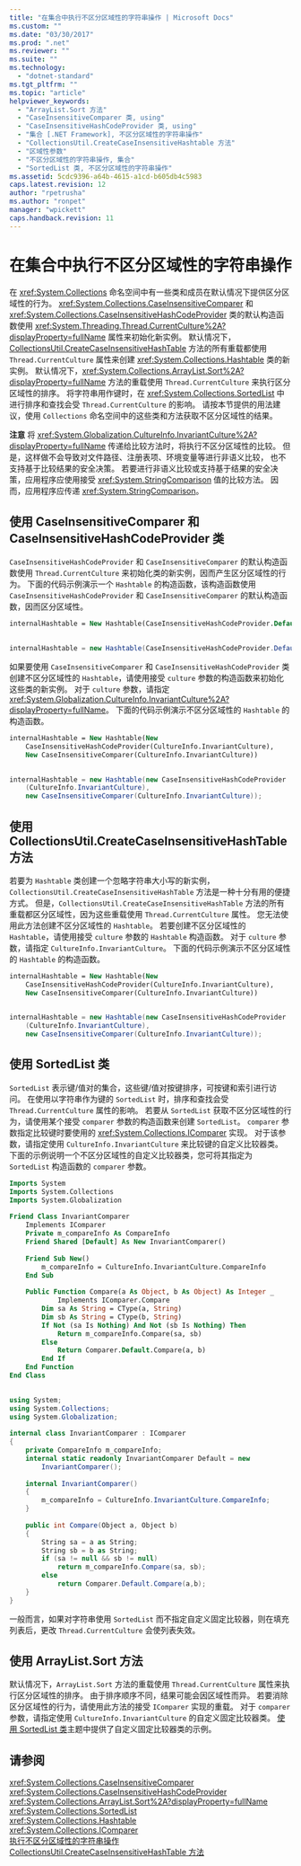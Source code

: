 ```yaml
---
title: "在集合中执行不区分区域性的字符串操作 | Microsoft Docs"
ms.custom: ""
ms.date: "03/30/2017"
ms.prod: ".net"
ms.reviewer: ""
ms.suite: ""
ms.technology: 
  - "dotnet-standard"
ms.tgt_pltfrm: ""
ms.topic: "article"
helpviewer_keywords: 
  - "ArrayList.Sort 方法"
  - "CaseInsensitiveComparer 类, using"
  - "CaseInsensitiveHashCodeProvider 类, using"
  - "集合 [.NET Framework], 不区分区域性的字符串操作"
  - "CollectionsUtil.CreateCaseInsensitiveHashtable 方法"
  - "区域性参数"
  - "不区分区域性的字符串操作, 集合"
  - "SortedList 类, 不区分区域性的字符串操作"
ms.assetid: 5cdc9396-a64b-4615-a1cd-b605db4c5983
caps.latest.revision: 12
author: "rpetrusha"
ms.author: "ronpet"
manager: "wpickett"
caps.handback.revision: 11
---
```

# 在集合中执行不区分区域性的字符串操作
在 <xref:System.Collections> 命名空间中有一些类和成员在默认情况下提供区分区域性的行为。  <xref:System.Collections.CaseInsensitiveComparer> 和 <xref:System.Collections.CaseInsensitiveHashCodeProvider> 类的默认构造函数使用 <xref:System.Threading.Thread.CurrentCulture%2A?displayProperty=fullName> 属性来初始化新实例。  默认情况下，[CollectionsUtil.CreateCaseInsensitiveHashTable](frlrfSystemCollectionsSpecializedCollectionsUtilClassCreateCaseInsensitiveHashtableTopic) 方法的所有重载都使用 `Thread.CurrentCulture` 属性来创建 <xref:System.Collections.Hashtable> 类的新实例。  默认情况下，<xref:System.Collections.ArrayList.Sort%2A?displayProperty=fullName> 方法的重载使用 `Thread.CurrentCulture` 来执行区分区域性的排序。  将字符串用作键时，在 <xref:System.Collections.SortedList> 中进行排序和查找会受 `Thread.CurrentCulture` 的影响。  请按本节提供的用法建议，使用 `Collections` 命名空间中的这些类和方法获取不区分区域性的结果。  
  
 **注意** 将 <xref:System.Globalization.CultureInfo.InvariantCulture%2A?displayProperty=fullName> 传递给比较方法时，将执行不区分区域性的比较。  但是，这样做不会导致对文件路径、注册表项、环境变量等进行非语义比较，  也不支持基于比较结果的安全决策。  若要进行非语义比较或支持基于结果的安全决策，应用程序应使用接受 <xref:System.StringComparison> 值的比较方法。  因而，应用程序应传递 <xref:System.StringComparison>。  
  
## 使用 CaseInsensitiveComparer 和 CaseInsensitiveHashCodeProvider 类  
 `CaseInsensitiveHashCodeProvider` 和 `CaseInsensitiveComparer` 的默认构造函数使用 `Thread.CurrentCulture` 来初始化类的新实例，因而产生区分区域性的行为。  下面的代码示例演示一个 `Hashtable` 的构造函数，该构造函数使用 `CaseInsensitiveHashCodeProvider` 和 `CaseInsensitiveComparer` 的默认构造函数，因而区分区域性。  
  
```vb  
internalHashtable = New Hashtable(CaseInsensitiveHashCodeProvider.Default, CaseInsensitiveComparer.Default)  
  
```  
  
```csharp  
internalHashtable = new Hashtable(CaseInsensitiveHashCodeProvider.Default, CaseInsensitiveComparer.Default);  
```  
  
 如果要使用 `CaseInsensitiveComparer` 和 `CaseInsensitiveHashCodeProvider` 类创建不区分区域性的 `Hashtable`，请使用接受 `culture` 参数的构造函数来初始化这些类的新实例。  对于 `culture` 参数，请指定 <xref:System.Globalization.CultureInfo.InvariantCulture%2A?displayProperty=fullName>。  下面的代码示例演示不区分区域性的 `Hashtable` 的构造函数。  
  
```vb  
internalHashtable = New Hashtable(New  
    CaseInsensitiveHashCodeProvider(CultureInfo.InvariantCulture),  
    New CaseInsensitiveComparer(CultureInfo.InvariantCulture))  
  
```  
  
```csharp  
internalHashtable = new Hashtable(new CaseInsensitiveHashCodeProvider  
    (CultureInfo.InvariantCulture),   
    new CaseInsensitiveComparer(CultureInfo.InvariantCulture));  
```  
  
## 使用 CollectionsUtil.CreateCaseInsensitiveHashTable 方法  
 若要为 `Hashtable` 类创建一个忽略字符串大小写的新实例，`CollectionsUtil.CreateCaseInsensitiveHashTable` 方法是一种十分有用的便捷方式。  但是，`CollectionsUtil.CreateCaseInsensitiveHashTable` 方法的所有重载都区分区域性，因为这些重载使用 `Thread.CurrentCulture` 属性。  您无法使用此方法创建不区分区域性的 `Hashtable`。  若要创建不区分区域性的 `Hashtable`，请使用接受 `culture` 参数的 `Hashtable` 构造函数。  对于 `culture` 参数，请指定 `CultureInfo.InvariantCulture`。  下面的代码示例演示不区分区域性的 `Hashtable` 的构造函数。  
  
```vb  
internalHashtable = New Hashtable(New  
    CaseInsensitiveHashCodeProvider(CultureInfo.InvariantCulture),  
    New CaseInsensitiveComparer(CultureInfo.InvariantCulture))  
  
```  
  
```csharp  
internalHashtable = new Hashtable(new CaseInsensitiveHashCodeProvider  
    (CultureInfo.InvariantCulture),   
    new CaseInsensitiveComparer(CultureInfo.InvariantCulture));  
```  
  
<a name="cpconperformingculture-insensitivestringoperationsincollectionsanchor1"></a>   
## 使用 SortedList 类  
 `SortedList` 表示键\/值对的集合，这些键\/值对按键排序，可按键和索引进行访问。  在使用以字符串作为键的 `SortedList` 时，排序和查找会受 `Thread.CurrentCulture` 属性的影响。  若要从 `SortedList` 获取不区分区域性的行为，请使用某个接受 `comparer` 参数的构造函数来创建 `SortedList`。  `comparer` 参数指定比较键时要使用的 <xref:System.Collections.IComparer> 实现。  对于该参数，请指定使用 `CultureInfo.InvariantCulture` 来比较键的自定义比较器类。  下面的示例说明一个不区分区域性的自定义比较器类，您可将其指定为 `SortedList` 构造函数的 `comparer` 参数。  
  
```vb  
Imports System  
Imports System.Collections  
Imports System.Globalization  
  
Friend Class InvariantComparer  
    Implements IComparer   
    Private m_compareInfo As CompareInfo  
    Friend Shared [Default] As New InvariantComparer()  
  
    Friend Sub New()  
        m_compareInfo = CultureInfo.InvariantCulture.CompareInfo  
    End Sub     
  
    Public Function Compare(a As Object, b As Object) As Integer _  
            Implements IComparer.Compare  
        Dim sa As String = CType(a, String)  
        Dim sb As String = CType(b, String)  
        If Not (sa Is Nothing) And Not (sb Is Nothing) Then  
            Return m_compareInfo.Compare(sa, sb)  
        Else  
            Return Comparer.Default.Compare(a, b)  
        End If  
    End Function  
End Class  
  
```  
  
```csharp  
using System;  
using System.Collections;  
using System.Globalization;  
  
internal class InvariantComparer : IComparer   
{  
    private CompareInfo m_compareInfo;  
    internal static readonly InvariantComparer Default = new  
        InvariantComparer();  
  
    internal InvariantComparer()   
    {  
        m_compareInfo = CultureInfo.InvariantCulture.CompareInfo;  
    }  
  
    public int Compare(Object a, Object b)  
    {  
        String sa = a as String;  
        String sb = b as String;  
        if (sa != null && sb != null)  
            return m_compareInfo.Compare(sa, sb);  
        else  
            return Comparer.Default.Compare(a,b);  
    }  
}  
```  
  
 一般而言，如果对字符串使用 `SortedList` 而不指定自定义固定比较器，则在填充列表后，更改 `Thread.CurrentCulture` 会使列表失效。  
  
## 使用 ArrayList.Sort 方法  
 默认情况下，`ArrayList.Sort` 方法的重载使用 `Thread.CurrentCulture` 属性来执行区分区域性的排序。  由于排序顺序不同，结果可能会因区域性而异。  若要消除区分区域性的行为，请使用此方法的接受 `IComparer` 实现的重载。  对于 `comparer` 参数，请指定使用 `CultureInfo.InvariantCulture` 的自定义固定比较器类。  [使用 SortedList 类](#cpconperformingculture-insensitivestringoperationsincollectionsanchor1)主题中提供了自定义固定比较器类的示例。  
  
## 请参阅  
 <xref:System.Collections.CaseInsensitiveComparer>   
 <xref:System.Collections.CaseInsensitiveHashCodeProvider>   
 <xref:System.Collections.ArrayList.Sort%2A?displayProperty=fullName>   
 <xref:System.Collections.SortedList>   
 <xref:System.Collections.Hashtable>   
 <xref:System.Collections.IComparer>   
 [执行不区分区域性的字符串操作](../../../docs/standard/globalization-localization/performing-culture-insensitive-string-operations.md)   
 [CollectionsUtil.CreateCaseInsensitiveHashTable 方法](frlrfSystemCollectionsSpecializedCollectionsUtilClassCreateCaseInsensitiveHashtableTopic)
